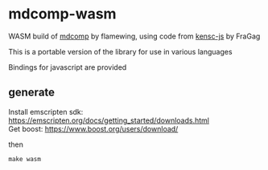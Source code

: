 # mdcomp-wasm 

WASM build of [mdcomp](https://github.com/flamewing/mdcomp) by flamewing, using code from [kensc-js](https://github.com/FraGag/kensc-js) by FraGag

This is a portable version of the library for use in various languages

Bindings for javascript are provided

## generate

Install emscripten sdk: <https://emscripten.org/docs/getting_started/downloads.html>  
Get boost: <https://www.boost.org/users/download/>  

then

```
make wasm
```
